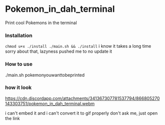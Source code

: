 # Pokemon_in_dah_terminal
Print cool Pokemons in the terminal

### Installation

```chmod u+x ./install ./main.sh && ./install```
i know it takes a long time sorry about that, lazyness pushed me to no update it

### How to use

./main.sh pokemonyouwanttobeprinted 

### how it look

https://cdn.discordapp.com/attachments/341367307781537794/866805270143303751/pokemon_in_dah_terminal.webm

i can't embed it and i can't convert it to gif properly don't ask me, just open the link
